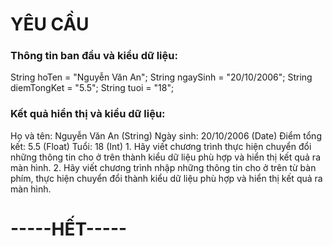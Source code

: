 <h1>YÊU CẦU</h1>
<h3>Thông tin ban đầu và kiểu dữ liệu:</h3>
String hoTen = "Nguyễn Văn An";
String ngaySinh = "20/10/2006";
String diemTongKet = "5.5";
String tuoi = "18";
<h3>Kết quả hiển thị và kiểu dữ liệu:</h3>
Họ và tên: Nguyễn Văn An (String)
Ngày sinh: 20/10/2006 (Date)
Điểm tổng kết: 5.5 (Float)
Tuổi: 18 (Int)
1. Hãy viết chương trình thực hiện chuyển đổi những thông tin cho ở trên thành kiểu dữ liệu phù hợp và hiển thị kết quả ra màn hình.
2. Hãy viết chương trình nhập những thông tin cho ở trên từ bàn phím, thực hiện chuyển đổi thành kiểu dữ liệu phù hợp và hiển thị kết quả ra màn hình.
<h1>-----HẾT-----</h1>
